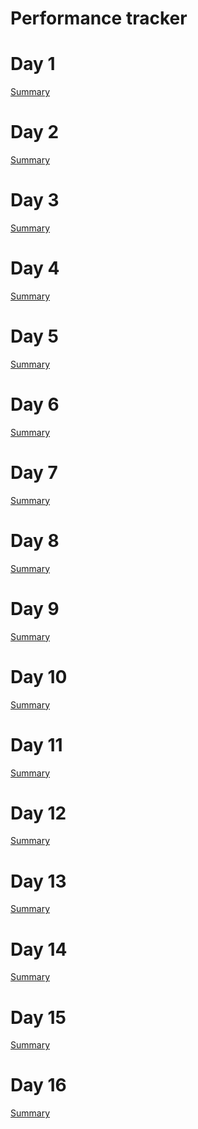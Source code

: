 # Performance tracker

# Day 1

[Summary](https://github.com/Cyb0ts/100-Days-Of-Hacking/tree/main/MysticScripter/Day%201)

# Day 2

[Summary](https://github.com/Cyb0ts/100-Days-Of-Hacking/tree/main/MysticScripter/Day%202)

# Day 3

[Summary]()

# Day 4

[Summary]()

# Day 5

[Summary](https://github.com/Cyb0ts/100-Days-Of-Hacking/tree/main/MysticScripter/Day%205)

# Day 6

[Summary]()

# Day 7

[Summary]()

# Day 8

[Summary]()

# Day 9

[Summary]()

# Day 10

[Summary]()

# Day 11

[Summary]()

# Day 12

[Summary]()

# Day 13

[Summary](https://github.com/Cyb0ts/100-Days-Of-Hacking/tree/main/MysticScripter/Day%2013)

# Day 14

[Summary]()

# Day 15

[Summary](https://github.com/Cyb0ts/100-Days-Of-Hacking/tree/main/MysticScripter/Day%2015)

# Day 16

[Summary](https://github.com/Cyb0ts/100-Days-Of-Hacking/tree/main/MysticScripter/Day%2016)

